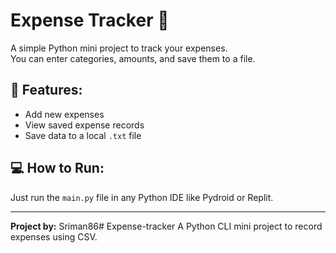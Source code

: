 # Expense Tracker 🧾

A simple Python mini project to track your expenses.  
You can enter categories, amounts, and save them to a file.

## 🔧 Features:
- Add new expenses
- View saved expense records
- Save data to a local `.txt` file

## 💻 How to Run:
Just run the `main.py` file in any Python IDE like Pydroid or Replit.

---

**Project by:** Sriman86# Expense-tracker
A Python CLI mini project to record expenses using CSV.
